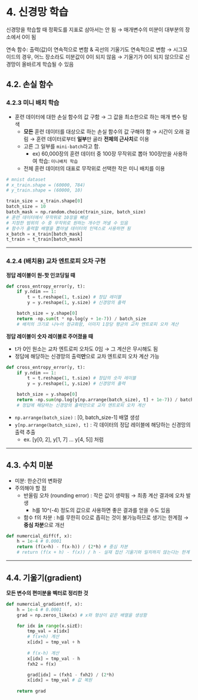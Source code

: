 # 4. 신경망 학습

신경망을 학습할 때 정확도를 지표로 삼아서는 안 됨 → 매개변수의 미분이 대부분의 장소에서 0이 됨

연속 함수: 출력(값)이 연속적으로 변함 & 곡선의 기울기도 연속적으로 변함 → 시그모이드의 경우, 어느 장소라도 미분값이 0이 되지 않음 → 기울기가 0이 되지 않으므로 신경망이 올바르게 학습될 수 있음

## 4.2. 손실 함수

### 4.2.3 미니 배치 학습

- 훈련 데이터에 대한 손실 함수의 값 구함 → 그 값을 최소한으로 하는 매개 변수 탐색
    - **모든** 훈련 데이터를 대상으로 하는 손실 함수의 값 구해야 함 → 시간이 오래 걸림 → 훈련 데이터로부터 **일부**만 골라 **전체의 근사치**로 이용
    - 고른 그 일부를 `mini-batch`라고 함.
        - ex) 60,000장의 훈련 데이터 중 100장 무작위로 뽑아 100장만을 사용하여 학습: `미니배치 학습`
    - 전체 훈련 데이터의 대표로 무작위로 선택한 작은 미니 배치를 이용

```python
# mnist dataset
# x_train.shape = (60000, 784)
# y_train.shape = (60000, 10)

train_size = x_train.shape[0]
batch_size = 10
batch_mask = np.random.choice(train_size, batch_size)
# 훈련 데이터에서 무작위로 10장을 빼냄
# 지정한 범위의 수 중 무작위로 원하는 개수만 꺼낼 수 있음
# 함수가 출력할 배열을 뽑아낼 데이터의 인덱스로 사용하면 됨
x_batch = x_train[batch_mask]
t_train = t_train[batch_mask]
```

---

### 4.2.4 (배치용) 교차 엔트로피 오차 구현

**정답 레이블이 원-핫 인코딩일 때**

```python
def cross_entropy_error(y, t):
	if y.ndim == 1:
		t = t.reshape(1, t.size) # 정답 레이블 
		y = y.reshape(1, y.size) # 신경망의 출력

	batch_size = y.shape[0]
	return -np.sum(t * np.log(y + 1e-7)) / batch_size 
	# 배치의 크기로 나누어 정규화함, 이미지 1장당 평균의 교차 엔트로피 오차 계산
```

 

**정답 레이블이 숫자 레이블로 주어졌을 때**

- t가 0인 원소는 교차 엔트로피 오차도 0임 → 그 계산은 무시해도 됨
- 정답에 해당하는 신경망의 출력**만**으로 교차 엔트로피 오차 계산 가능

```python
def cross_entropy_error(y, t):
	if y.ndim == 1:
		t = t.reshape(1, t.size) # 정답의 숫자 레이블
		y = y.reshape(1, y.size) # 신경망의 출력

	batch_size = y.shape[0]
	return -np.sum(np.log(y[np.arrange(batch_size), t] + 1e-7)) / batch_size
	# 정답에 해당하는 신경망의 출력만으로 교차 엔트로피 오차 계산
```

- `np.arrange(batch_size)` : [0, batch_size-1] 배열 생성
- `y[np.arrange(batch_size), t]` : 각 데이터의 정답 레이블에 해당하는 신경망의 출력 추출
    - ex. [y[0, 2], y[1, 7] ... y[4, 5]] 처럼

---

## 4.3. 수치 미분

- 미분: 한순간의 변화량
- 주의해야 할 점
    - 반올림 오차 (rounding error) : 작은 값이 생략됨 → 최종 계산 결과에 오차 발생
        - h를 10^(-4) 정도의 값으로 사용하면 좋은 결과를 얻을 수도 있음
    - 함수 f의 차분 : h를 무한히 0으로 좁히는 것이 불가능하므로 생기는 한계점 → **중심 차분**으로 개선

```python
def numercial_diff(f, x):
	h = 1e-4 # 0.0001
	return (f(x+h) - f(x-h)) / (2*h) # 중심 차분
	# return (f(x + h) - f(x)) / h - 실재 접선 기울기와 일치하지 않는다는 한계 있음
```

---

## 4.4. 기울기(gradient)

**모든 변수의 편미분을 벡터로 정리한 것**

```python
def numercial_gradient(f, x):
	h = 1e-4 # 0.0001
	grad = np.zeros_like(x) # x와 형상이 같은 배열을 생성함

	for idx in range(x.sizE):
		tmp_val = x[idx]
		# f(x+h) 계산
		x[idx] = tmp_val + h
		
		# f(x-h) 계산
		x[idx] = tmp_val - h
		fxh2 = f(x)

		grad[idx] = (fxh1 - fxh2) / (2*h)
		x[idx] = tmp_val # 값 복원
	
	return grad
```
